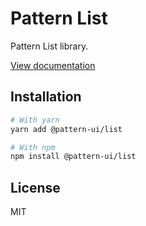 # Pattern List

Pattern List library.

[View documentation](https://pattern.icu/)

## Installation

```sh
# With yarn
yarn add @pattern-ui/list

# With npm
npm install @pattern-ui/list
```

## License

MIT
